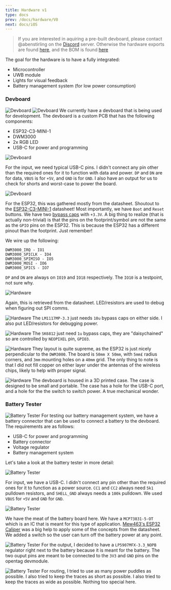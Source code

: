 ```yaml
---
title: Hardware v1
type: docs
prev: /docs/hardware/V0
next: docs/iOS
---
```


> If you are interested in aquiring a pre-built devboard, please contact @abenstirling on the [Discord](https://discord.gg/HYT2UBpeHM) server. Otherwise the hardware exports are found [here](https://github.com/open-tags/opentag/tree/main/Hardware/devboard_v1_exports), and the BOM is found [here](https://github.com/open-tags/opentag/tree/main/Hardware/bom)

The goal for the hardware is to have a fully integrated:

- Microcontroller
- UWB module
- Lights for visual feedback
- Battery management system (for low power consumption)

### Devboard

![Devboard](./hwimages/hardware_devboard.jpg)
![Devboard](./hwimages/hardware_dev_3d.png)
We currently have a devboard that is being used for development. The devboard is a custom PCB that has the following components:

- ESP32-C3-MINI-1
- DWM3000
- 2x RGB LED
- USB-C for power and programming

![Devboard](./hwimages/hardware_dev_usbc.png)

For the input, we need typical USB-C pins. I didn't connect any pin other than the required ones for it to function with data and power. `DP` and `DN` are for data, `VBUS` is for `+5V`, and `GND` is for `GND`. I also have an output for us to check for shorts and worst-case to power the board.

![Devboard](./hwimages/hardware_dev_esp32.png)

For the ESP32, this was gathered mostly from the datasheet. Shoutout to the [ESP32-C3-MINI-1](https://www.espressif.com/sites/default/files/documentation/esp32-c3-mini-1_datasheet_en.pdf) datasheet! Most importantly, we have `Boot` and `Reset` buttons. We have two [bypass caps](https://www.electronicshub.org/bypass-capacitor-tutorial/) with `+3.3V`. A big thing to realize (that is actually non-trivial) is that the pins on the footprint/symbol are not the same as the `GPIO` pins on the ESP32. This is because the ESP32 has a different pinout than the footprint. Just remember!

We wire up the following:

```DWM3000_RSTn - IO0
DWM3000_IRQ - IO1
DWM3000_SPICLK - IO4
DWM3000_SPIMISO - IO5
DWM3000_MOSI - IO6
DWM3000_SPICS - IO7
```

`DP` and `DN` are always on `IO19` and `IO18` respectively. The `IO10` is a testpoint, not sure why.

![Hardware](./hwimages/hardware_dev_dwm.png)

Again, this is retrieved from the datasheet. LED/resistors are used to debug when figuring out SPI comms.

![Hardware](./hwimages/hardware_dev_pwr.png)
The `LM1117MP-3.3` just needs `10u` bypass caps on either side. I also put LED/resistors for debugging power.

![Hardware](./hwimages/hardware_dev_neopixel.png)
The `SK6812` just need `1u` bypass caps, they are "daisychained" so are controlled by `NEOPIXEL` pin, `GPIO3`.

![Hardware](./hwimages/hardware_dev_layout.png)
They layout is quite supreme, as the ESP32 is just nicely perpendicular to the `DWM3000`. The board is `50mm X 50mm`, with `5mm£` radius corners, and `3mm` mounting holes on a `40mm` grid. The only thing to note is that I did not fill copper on either layer under the antennas of the wireless chips, likely to help with proper signal.

![Hardware](./hwimages/hardware_dev_case.png)
The devboard is housed in a 3D printed case. The case is designed to be small and portable. The case has a hole for the USB-C port, and a hole for the the switch to switch power. A true mechanical wonder.

### Battery Tester

![Battery Tester](./hwimages/hardware_power_3d.png)
For testing our battery management system, we have a battery connector that can be used to connect a battery to the devboard. The requirements are as follows:

- USB-C for power and programming
- Battery connector
- Voltage regulator
- Battery management system

Let's take a look at the battery tester in more detail:

![Battery Tester](./hwimages/hardware_power_usbc.png)

For input, we have a USB-C. I didn't connect any pin other than the required ones for it to function as a power source. `CC1` and `CC2` always need `5k1` pulldown resistors, and `SHELL_GND` always needs a `100k` pulldown. We used `VBUS` for `+5V` and `GND` for `GND`.

![Battery Tester](./hwimages/hardware_power_main.png)

We have the meat of the battery board here. We have a `MCP73831-5-OT` which is an IC that is meant for this type of application. [Mew463's ESP32 Caliper](https://github.com/Mew463/esp32-caliper/tree/main) was a big help to apply some of the concepts from the datasheet. We added a switch so the user can turn off the battery power at any point.

![Battery Tester](./hwimages/hardware_power_output.png)
For the output, I decided to have a `LP5907MFX-3.3_NOPB` regulator right next to the battery because it is meant for the battery. The two ouput pins are meant to be connected to the `3V3` and `GND` pins on the opentag devmodule.

![Battery Tester](./hwimages/hardware_power_routing.png)
For routing, I tried to use as many power puddles as possible. I also tried to keep the traces as short as possible. I also tried to keep the traces as wide as possible. Nothing too special here.
